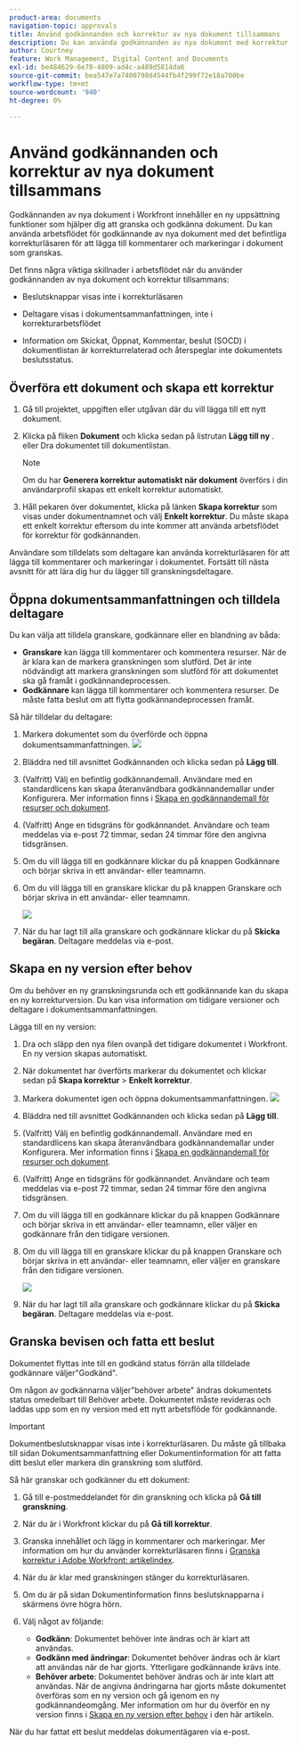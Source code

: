 ```yaml
---
product-area: documents
navigation-topic: approvals
title: Använd godkännanden och korrektur av nya dokument tillsammans
description: Du kan använda godkännanden av nya dokument med korrektur.
author: Courtney
feature: Work Management, Digital Content and Documents
exl-id: be484629-6e70-4809-ad4c-a489d5814da6
source-git-commit: bea547e7a7400798d4544fb4f299f72e18a700be
workflow-type: tm+mt
source-wordcount: '940'
ht-degree: 0%

---
```


# Använd godkännanden och korrektur av nya dokument tillsammans

Godkännanden av nya dokument i Workfront innehåller en ny uppsättning funktioner som hjälper dig att granska och godkänna dokument. Du kan använda arbetsflödet för godkännande av nya dokument med det befintliga korrekturläsaren för att lägga till kommentarer och markeringar i dokument som granskas.

Det finns några viktiga skillnader i arbetsflödet när du använder godkännanden av nya dokument och korrektur tillsammans:

* Beslutsknappar visas inte i korrekturläsaren

* Deltagare visas i dokumentsammanfattningen, inte i korrekturarbetsflödet

* Information om Skickat, Öppnat, Kommentar, beslut (SOCD) i dokumentlistan är korrekturrelaterad och återspeglar inte dokumentets beslutsstatus.

## Överföra ett dokument och skapa ett korrektur

1. Gå till projektet, uppgiften eller utgåvan där du vill lägga till ett nytt dokument.
1. Klicka på fliken **Dokument** och klicka sedan på listrutan **Lägg till ny** .
eller
Dra dokumentet till dokumentlistan.

   >[!NOTE]
   >
   >Om du har **Generera korrektur automatiskt när dokument** överförs i din användarprofil skapas ett enkelt korrektur automatiskt.

1. Håll pekaren över dokumentet, klicka på länken **Skapa korrektur** som visas under dokumentnamnet och välj **Enkelt korrektur**. Du måste skapa ett enkelt korrektur eftersom du inte kommer att använda arbetsflödet för korrektur för godkännanden.

Användare som tilldelats som deltagare kan använda korrekturläsaren för att lägga till kommentarer och markeringar i dokumentet. Fortsätt till nästa avsnitt för att lära dig hur du lägger till granskningsdeltagare.

## Öppna dokumentsammanfattningen och tilldela deltagare

Du kan välja att tilldela granskare, godkännare eller en blandning av båda:

* **Granskare** kan lägga till kommentarer och kommentera resurser. När de är klara kan de markera granskningen som slutförd. Det är inte nödvändigt att markera granskningen som slutförd för att dokumentet ska gå framåt i godkännandeprocessen.
* **Godkännare** kan lägga till kommentarer och kommentera resurser. De måste fatta beslut om att flytta godkännandeprocessen framåt.

Så här tilldelar du deltagare:

1. Markera dokumentet som du överförde och öppna dokumentsammanfattningen.
   ![](assets/open-doc-summary.png)

1. Bläddra ned till avsnittet Godkännanden och klicka sedan på **Lägg till**.

1. (Valfritt) Välj en befintlig godkännandemall. Användare med en standardlicens kan skapa återanvändbara godkännandemallar under Konfigurera. Mer information finns i [Skapa en godkännandemall för resurser och dokument](/help/quicksilver/review-and-approve-work/document-reviews-and-approvals/manage-document-approvals/create-approval-template.md).

1. (Valfritt) Ange en tidsgräns för godkännandet. Användare och team meddelas via e-post 72 timmar, sedan 24 timmar före den angivna tidsgränsen.

1. Om du vill lägga till en godkännare klickar du på knappen Godkännare och börjar skriva in ett användar- eller teamnamn.

1. Om du vill lägga till en granskare klickar du på knappen Granskare och börjar skriva in ett användar- eller teamnamn.

   ![](assets/add-approvers.png)

1. När du har lagt till alla granskare och godkännare klickar du på **Skicka begäran**. Deltagare meddelas via e-post.

## Skapa en ny version efter behov

Om du behöver en ny granskningsrunda och ett godkännande kan du skapa en ny korrekturversion.  <!-- and add the previous participants, new participants, or a mix of both. --> Du kan visa information om tidigare versioner och deltagare i dokumentsammanfattningen.

Lägga till en ny version:

1. Dra och släpp den nya filen ovanpå det tidigare dokumentet i Workfront. En ny version skapas automatiskt.

1. När dokumentet har överförts markerar du dokumentet och klickar sedan på **Skapa korrektur** > **Enkelt korrektur**.

1. Markera dokumentet igen och öppna dokumentsammanfattningen.
   ![](assets/open-doc-summary.png)

1. Bläddra ned till avsnittet Godkännanden och klicka sedan på **Lägg till**.

1. (Valfritt) Välj en befintlig godkännandemall. Användare med en standardlicens kan skapa återanvändbara godkännandemallar under Konfigurera. Mer information finns i [Skapa en godkännandemall för resurser och dokument](/help/quicksilver/review-and-approve-work/document-reviews-and-approvals/manage-document-approvals/create-approval-template.md).

1. (Valfritt) Ange en tidsgräns för godkännandet. Användare och team meddelas via e-post 72 timmar, sedan 24 timmar före den angivna tidsgränsen.

1. Om du vill lägga till en godkännare klickar du på knappen Godkännare och börjar skriva in ett användar- eller teamnamn, <span class="preview"> eller väljer en godkännare från den tidigare versionen.</span>

1. Om du vill lägga till en granskare klickar du på knappen Granskare och börjar skriva in ett användar- eller teamnamn, <span class="preview"> eller väljer en granskare från den tidigare versionen. </span>

   ![](assets/add-approvers.png)

1. När du har lagt till alla granskare och godkännare klickar du på **Skicka begäran**. Deltagare meddelas via e-post.

<!-- add info about reusing previous participants once released -->


## Granska bevisen och fatta ett beslut

Dokumentet flyttas inte till en godkänd status förrän alla tilldelade godkännare väljer&quot;Godkänd&quot;.

Om någon av godkännarna väljer&quot;behöver arbete&quot; ändras dokumentets status omedelbart till Behöver arbete. Dokumentet måste revideras och laddas upp som en ny version med ett nytt arbetsflöde för godkännande.

>[!IMPORTANT]
>
>Dokumentbeslutsknappar visas inte i korrekturläsaren. Du måste gå tillbaka till sidan Dokumentsammanfattning eller Dokumentinformation för att fatta ditt beslut eller markera din granskning som slutförd.

Så här granskar och godkänner du ett dokument:

1. Gå till e-postmeddelandet för din granskning och klicka på **Gå till granskning**.

1. När du är i Workfront klickar du på **Gå till korrektur**.

1. Granska innehållet och lägg in kommentarer och markeringar. Mer information om hur du använder korrekturläsaren finns i [Granska korrektur i Adobe Workfront: artikelindex](/help/quicksilver/review-and-approve-work/proofing/reviewing-proofs-within-workfront/review-proofs-in-wf.md).

1. När du är klar med granskningen stänger du korrekturläsaren.

1. Om du är på sidan Dokumentinformation finns beslutsknapparna i skärmens övre högra hörn.

1. Välj något av följande:

   * **Godkänn**: Dokumentet behöver inte ändras och är klart att användas.
   * **Godkänn med ändringar**: Dokumentet behöver ändras och är klart att användas när de har gjorts. Ytterligare godkännande krävs inte.
   * **Behöver arbete**: Dokumentet behöver ändras och är inte klart att användas. När de angivna ändringarna har gjorts måste dokumentet överföras som en ny version och gå igenom en ny godkännandeomgång. Mer information om hur du överför en ny version finns i [Skapa en ny version efter behov](#create-a-new-version-as-needed) i den här artikeln.

När du har fattat ett beslut meddelas dokumentägaren via e-post.
